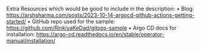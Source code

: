 

Extra Resources which would be good to include in the description:
•	Blog: https://arshsharma.com/posts/2023-10-14-argocd-github-actions-getting-started/
•	GitHub repo used for the sample: https://github.com/RinkiyaKeDad/gitops-sample
•	Argo CD docs for installation: https://argo-cd.readthedocs.io/en/stable/operator-manual/installation/
